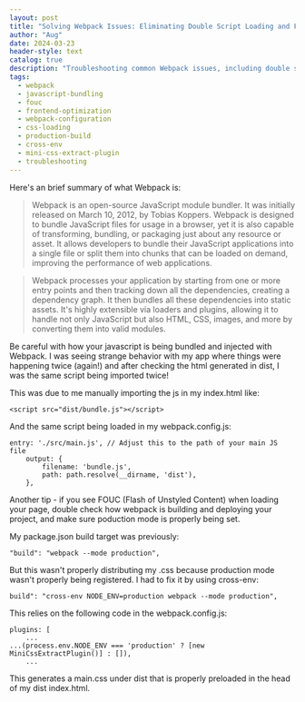 ```yaml
---
layout: post
title: "Solving Webpack Issues: Eliminating Double Script Loading and FOUC"
author: "Aug"
date: 2024-03-23
header-style: text
catalog: true
description: "Troubleshooting common Webpack issues, including double script loading due to manual and Webpack config imports, and resolving Flash of Unstyled Content (FOUC) by correctly setting production mode with cross-env and configuring MiniCssExtractPlugin."
tags:
  - webpack
  - javascript-bundling
  - fouc
  - frontend-optimization
  - webpack-configuration
  - css-loading
  - production-build
  - cross-env
  - mini-css-extract-plugin
  - troubleshooting
---
```


Here's an brief summary of what Webpack is:

> Webpack is an open-source JavaScript module bundler. It was initially released on March 10, 2012, by Tobias Koppers. Webpack is designed to bundle JavaScript files for usage in a browser, yet it is also capable of transforming, bundling, or packaging just about any resource or asset. It allows developers to bundle their JavaScript applications into a single file or split them into chunks that can be loaded on demand, improving the performance of web applications.

> Webpack processes your application by starting from one or more entry points and then tracking down all the dependencies, creating a dependency graph. It then bundles all these dependencies into static assets. It's highly extensible via loaders and plugins, allowing it to handle not only JavaScript but also HTML, CSS, images, and more by converting them into valid modules.

Be careful with how your javascript is being bundled
and injected with Webpack. I was seeing strange behavior with
my app where things were happening twice (again!) and after checking the html generated in dist, I was the same
script being imported twice!

This was due to me manually importing the js in my index.html
like:

```
<script src="dist/bundle.js"></script>
```

And the same script being loaded in my webpack.config.js:

```
entry: './src/main.js', // Adjust this to the path of your main JS file
    output: {
        filename: 'bundle.js',
        path: path.resolve(__dirname, 'dist'),
    },
```

Another tip - if you see FOUC (Flash of Unstyled Content) when loading your page, double check how webpack is building and deploying your project, and make sure poduction mode is properly being set.

My package.json build target was previously:

```
"build": "webpack --mode production",
```

But this wasn't properly distributing my .css because production mode wasn't properly being registered. I had to fix it by using cross-env:

```
build": "cross-env NODE_ENV=production webpack --mode production",
```

This relies on the following code in the webpack.config.js:

```
plugins: [
    ...
...(process.env.NODE_ENV === 'production' ? [new MiniCssExtractPlugin()] : []),
    ...
```

This generates a main.css under dist that is properly preloaded in the head of my dist index.html.
